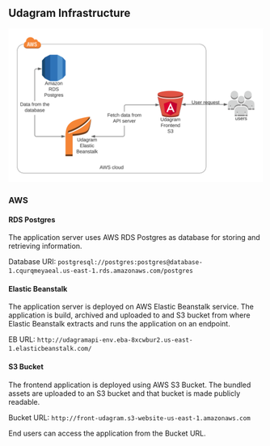 ## Udagram Infrastructure

![Architecture](architecture.png)

### AWS
#### RDS Postgres
The application server uses AWS RDS Postgres as database for storing and retrieving information.

Database URI: `postgresql://postgres:postgres@database-1.cqurqmeyaeal.us-east-1.rds.amazonaws.com/postgres`

#### Elastic Beanstalk
The application server is deployed on AWS Elastic Beanstalk service. The application is build, archived and uploaded
to and S3 bucket from where Elastic Beanstalk extracts and runs the application on an endpoint.

EB URL: `http://udagramapi-env.eba-8xcwbur2.us-east-1.elasticbeanstalk.com/`

#### S3 Bucket
The frontend application is deployed using AWS S3 Bucket. The bundled assets are uploaded to an S3 bucket and that
bucket is made publicly readable.

Bucket URL: `http://front-udagram.s3-website-us-east-1.amazonaws.com`

End users can access the application from the Bucket URL.